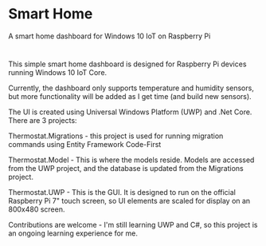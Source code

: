 # Smart Home
A smart home dashboard for Windows 10 IoT on Raspberry Pi
#
This simple smart home dashboard is designed for Raspberry Pi devices running Windows 10 IoT Core. 

Currently, the dashboard only supports temperature and humidity sensors, but more functionality will be added as I get time (and build new sensors). 

The UI is created using Universal Windows Platform (UWP) and .Net Core. There are 3 projects:

Thermostat.Migrations - this project is used for running migration commands using Entity Framework Code-First

Thermostat.Model - This is where the models reside. Models are accessed from the UWP project, and the database is updated from the Migrations project. 

Thermostat.UWP - This is the GUI. It is designed to run on the official Raspberry Pi 7" touch screen, so UI elements are scaled for display on an 800x480 screen. 

Contributions are welcome - I'm still learning UWP and C#, so this project is an ongoing learning experience for me. 
